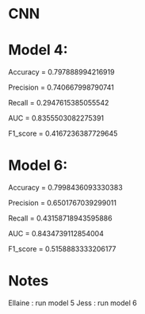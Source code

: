 # CNN

# Model 4:
Accuracy =  0.797888994216919

Precision =  0.740667998790741

Recall =  0.2947615385055542

AUC =  0.8355503082275391

F1_score =  0.4167236387729645
  

# Model 6:
Accuracy =  0.7998436093330383

Precision =  0.6501767039299011

Recall =  0.43158718943595886

AUC =  0.8434739112854004

F1_score =  0.5158883333206177

          
# Notes
Ellaine : run model 5
Jess : run model 6
